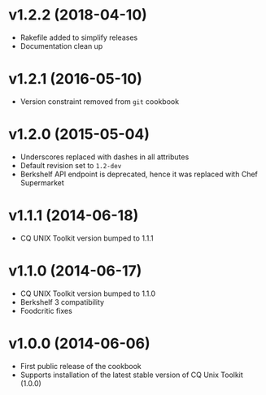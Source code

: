 # v1.2.2 (2018-04-10)

* Rakefile added to simplify releases
* Documentation clean up

# v1.2.1 (2016-05-10)

* Version constraint removed from `git` cookbook

# v1.2.0 (2015-05-04)

* Underscores replaced with dashes in all attributes
* Default revision set to `1.2-dev`
* Berkshelf API endpoint is deprecated, hence it was replaced with Chef
  Supermarket

# v1.1.1 (2014-06-18)

* CQ UNIX Toolkit version bumped to 1.1.1

# v1.1.0 (2014-06-17)

* CQ UNIX Toolkit version bumped to 1.1.0
* Berkshelf 3 compatibility
* Foodcritic fixes

# v1.0.0 (2014-06-06)

* First public release of the cookbook
* Supports installation of the latest stable version of CQ Unix Toolkit (1.0.0)
